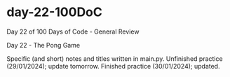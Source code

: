 # day-22-100DoC
Day 22 of 100 Days of Code - General Review

Day 22 - The Pong Game

Specific (and short) notes and titles written in main.py. 
  Unfinished practice (29/01/2024); update tomorrow.
  Finished practice (30/01/2024); updated.

